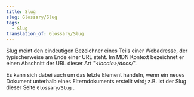 ```yaml
---
title: Slug
slug: Glossary/Slug
tags:
  - Slug
translation_of: Glossary/Slug
---
```

Slug meint den eindeutigen Bezeichner eines Teils einer Webadresse, der typischerweise am Ende einer URL steht. Im MDN Kontext bezeichnet er einen Abschnitt der URL dieser Art "_\<locale>/docs/_".

Es kann sich dabei auch um das letzte Element handeln, wenn ein neues Dokument unterhalb eines Elterndokuments erstellt wird; z.B. ist der Slug dieser Seite `Glossary/Slug` .
